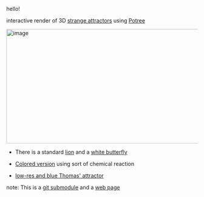 hello! 

interactive render of 3D [strange attractors](https://en.wikipedia.org/wiki/Attractor) using [Potree](http://potree.org/)


<img width="582" height="301" alt="image" src="https://github.com/user-attachments/assets/897c6966-0a35-45cb-96e7-dd998367b968" />


- There is a standard [lion](./lion.html) and a [white butterfly](./white_lorenz.html)

- [Colored version](./chemical_lorenz_v02.html) using sort of chemical reaction

- [low-res and blue Thomas' attractor](./thomas_first_blue.html)



note: 
This is a [git submodule](https://git-scm.com/book/en/v2/Git-Tools-Submodules)
and a [web page](https://xdze2.github.io/chaotic-clouds/)

